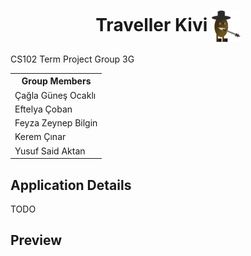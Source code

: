 <div align="center">
    <h1>
        Traveller Kivi
        <img src="./doc/logo.svg" align="center" height="50em"/>
    </h1>
</div>
CS102 Term Project
Group 3G
<table >
    <tr>
        <th>
            Group Members
        </th>
    </tr>
    <tr>
        <td>
            Çağla Güneş Ocaklı
        </td>
    </tr>
    <tr>
        <td>
            Eftelya Çoban
        </td>
    </tr>
    <tr>
        <td>
            Feyza Zeynep Bilgin
        </td>
    </tr>
    <tr>
        <td>
            Kerem Çınar
        </td>
    </tr>
    <tr>
        <td>
            Yusuf Said Aktan
        </td>
    </tr>
</table>

## Application Details
TODO
## Preview